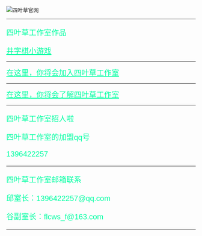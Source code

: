 ![四叶草官网](https://tc.phpx.cn/uploads/2023/02/06/XqNFoBywCB.jpg)
<table border=0 bgcolor="#000033">
<tbody>
<hr/>
<p style="font-family:arial;color:rgb(0, 255, 162);font-size:20px;">四叶草工作室作品</p>  
<a style="font-family:arial;color:rgb(0, 255, 162);font-size:20px;" href="game.exe">井字棋小游戏</a>  
<hr/>
<a style="font-family:arial;color:rgb(0, 255, 162);font-size:20px;" href="enter.html">在这里，你将会加入四叶草工作室</a>  
<hr/>
<a style="font-family:arial;color:rgb(0, 255, 162);font-size:20px;" href="about.html">在这里，你将会了解四叶草工作室</a>  
<hr/>
<p style="font-family:arial;color:rgb(0, 255, 162);font-size:20px;">四叶草工作室招人啦</p>  
<p style="font-family:arial;color:rgb(0, 255, 162);font-size:20px;">四叶草工作室的加盟qq号</p>  
<p style="font-family:arial;color:rgb(0, 255, 162);font-size:20px;">1396422257</p>  
<hr/>
<p style="font-family:arial;color:rgb(0, 255, 162);font-size:20px;">四叶草工作室邮箱联系</p>  
<p style="font-family:arial;color:rgb(0, 255, 162);font-size:20px;">邱室长：1396422257@qq.com</p>  
<p style="font-family:arial;color:rgb(0, 255, 162);font-size:20px;">谷副室长：flcws_f@163.com</p>  
<hr/>
</tbody>
</table>
